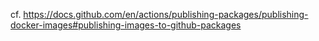 cf. https://docs.github.com/en/actions/publishing-packages/publishing-docker-images#publishing-images-to-github-packages
